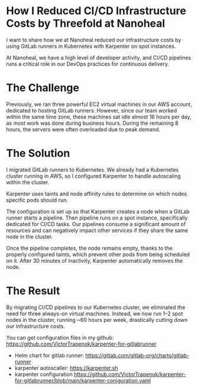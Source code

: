 # How I Reduced CI/CD Infrastructure Costs by Threefold at Nanoheal
I want to share how we at Nanoheal reduced our infrastructure costs by using GitLab runners in Kubernetes with Karpenter on spot instances.

At Nanoheal, we have a high level of developer activity, and CI/CD pipelines runs a critical role in our DevOps practices for continuous delivery.

# The Challenge
Previously, we ran three powerful EC2 virtual machines in our AWS account, dedicated to hosting GitLab runners. However, since our team worked within the same time zone, these machines sat idle almost 16 hours per day, as most work was done during business hours. During the remaining 8 hours, the servers were often overloaded due to peak demand.

# The Solution
I migrated GitLab runners to Kubernetes. We already had a Kubernetes cluster running in AWS, so I configured Karpenter to handle autoscaling within the cluster.

Karpenter uses taints and node affinity rules to determine on which nodes specific pods should run.

The configuration is set up so that Karpenter creates a node when a GitLab runner starts a pipeline. Then pipeline runs on a spot instance, specifically dedicated for CI/CD tasks. Our pipelines consume a significant amount of resources and can negatively impact other services if they share the same node in the cluster.

Once the pipeline completes, the node remains empty, thanks to the properly configured taints, which prevent other pods from being scheduled on it. After 30 minutes of inactivity, Karpenter automatically removes the node.

# The Result
By migrating CI/CD pipelines to our Kubernetes cluster, we eliminated the need for three always-on virtual machines. Instead, we now run 1–2 spot nodes in the cluster, running ~60 hours per week, drastically cutting down our infrastructure costs.

You can get configuration files in my github: https://github.com/VictorTrapenok/karpenter-for-gitlabrunner





- Helm chart for gitlab runner: https://gitlab.com/gitlab-org/charts/gitlab-runner
- karpenter autoscaller: https://karpenter.sh
- karpenter configuration https://github.com/VictorTrapenok/karpenter-for-gitlabrunner/blob/main/karpenter-coniguration.yaml
